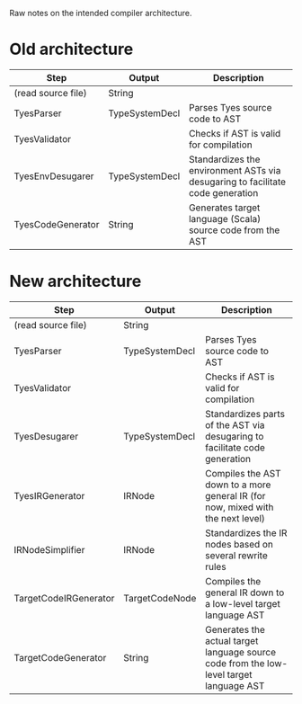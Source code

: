 Raw notes on the intended compiler architecture.

# Old architecture


| Step                | Output          | Description |
|---------------------|-----------------|-------------|
| (read source file)  | String          ||
| TyesParser          | TypeSystemDecl  | Parses Tyes source code to AST |
| TyesValidator       |                 | Checks if AST is valid for compilation |
| TyesEnvDesugarer    | TypeSystemDecl  | Standardizes the environment ASTs via desugaring to facilitate code generation |
| TyesCodeGenerator   | String          | Generates target language (Scala) source code from the AST |


# New architecture


| Step                  | Output          | Description |
|-----------------------|-----------------|-------------|
| (read source file)    | String          ||
| TyesParser            | TypeSystemDecl  | Parses Tyes source code to AST |
| TyesValidator         |                 | Checks if AST is valid for compilation |
| TyesDesugarer         | TypeSystemDecl  | Standardizes parts of the AST via desugaring to facilitate code generation |
| TyesIRGenerator       | IRNode          | Compiles the AST down to a more general IR (for now, mixed with the next level) |
| IRNodeSimplifier      | IRNode          | Standardizes the IR nodes based on several rewrite rules |
| TargetCodeIRGenerator | TargetCodeNode  | Compiles the general IR down to a low-level target language AST |
| TargetCodeGenerator   | String          | Generates the actual target language source code from the low-level target language AST |
